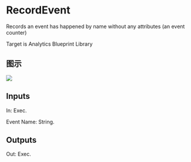 # RecordEvent

Records an event has happened by name without any attributes (an event counter)

Target is Analytics Blueprint Library

## 图示

![]($-20221218-17490189.png)

## Inputs

In: Exec.

Event Name: String.  

## Outputs

Out: Exec.

